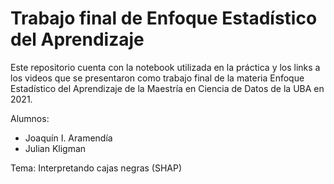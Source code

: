 # Trabajo final de Enfoque Estadístico del Aprendizaje

Este repositorio cuenta con la notebook utilizada en la práctica y los links
a los videos que se presentaron como trabajo final de la materia Enfoque
Estadístico del Aprendizaje de la Maestría en Ciencia de Datos de la UBA en
2021.

Alumnos:

- Joaquín I. Aramendía
- Julian Kligman

Tema: Interpretando cajas negras (SHAP)
